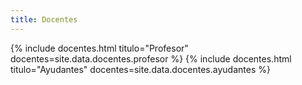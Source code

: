 ```yaml
---
title: Docentes
---
```


<div class="container-fluid">
  {% include docentes.html titulo="Profesor" docentes=site.data.docentes.profesor %}
  {% include docentes.html titulo="Ayudantes" docentes=site.data.docentes.ayudantes %}
</div>
